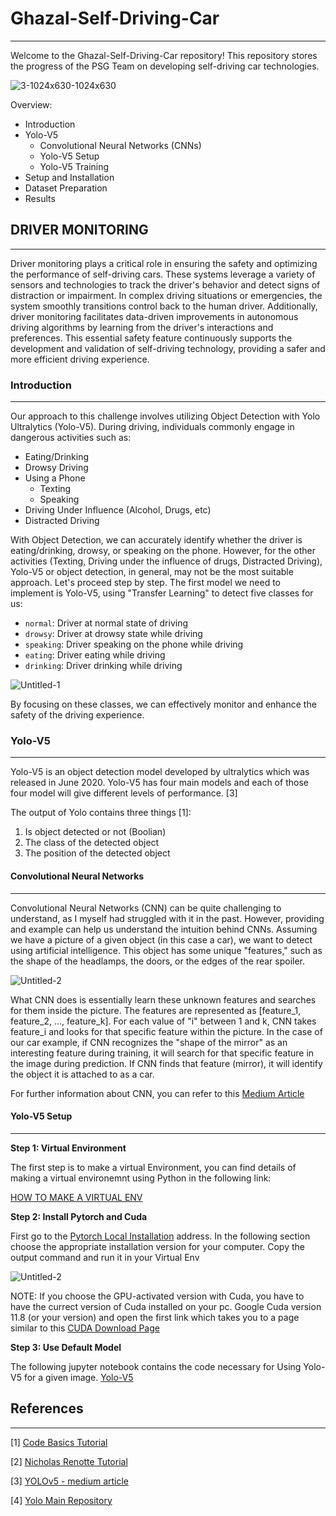 # Ghazal-Self-Driving-Car
------
Welcome to the Ghazal-Self-Driving-Car repository! This repository stores the progress of the PSG Team on developing self-driving car technologies.

![3-1024x630-1024x630](https://github.com/ArthasMenethil-A/Ghazal-Self-Driving-Car/assets/69509720/7c0e8572-2afd-472a-a1e6-e665990b3c47)

Overview: 
- Introduction
- Yolo-V5
  - Convolutional Neural Networks (CNNs)
  - Yolo-V5 Setup
  - Yolo-V5 Training
- Setup and Installation
- Dataset Preparation
- Results 


## DRIVER MONITORING
------
Driver monitoring plays a critical role in ensuring the safety and optimizing the performance of self-driving cars. These systems leverage a variety of sensors and technologies to track the driver's behavior and detect signs of distraction or impairment. In complex driving situations or emergencies, the system smoothly transitions control back to the human driver. Additionally, driver monitoring facilitates data-driven improvements in autonomous driving algorithms by learning from the driver's interactions and preferences. This essential safety feature continuously supports the development and validation of self-driving technology, providing a safer and more efficient driving experience.

### Introduction
------
Our approach to this challenge involves utilizing Object Detection with Yolo Ultralytics (Yolo-V5). During driving, individuals commonly engage in dangerous activities such as:

* Eating/Drinking
* Drowsy Driving
* Using a Phone
  * Texting
  * Speaking
* Driving Under Influence (Alcohol, Drugs, etc)
* Distracted Driving

With Object Detection, we can accurately identify whether the driver is eating/drinking, drowsy, or speaking on the phone. However, for the other activities (Texting, Driving under the influence of drugs, Distracted Driving), Yolo-V5 or object detection, in general, may not be the most suitable approach. Let's proceed step by step. The first model we need to implement is Yolo-V5, using "Transfer Learning" to detect five classes for us:

* `normal`: Driver at normal state of driving
* `drowsy`: Driver at drowsy state while driving
* `speaking`: Driver speaking on the phone while driving 
* `eating`: Driver eating while driving
* `drinking`: Driver drinking while driving

![Untitled-1](https://github.com/ArthasMenethil-A/Ghazal-Self-Driving-Car/assets/69509720/47b1a1e0-2eaa-4fc9-a8de-ed31a7fa96b9)

By focusing on these classes, we can effectively monitor and enhance the safety of the driving experience.

### Yolo-V5
------
Yolo-V5 is an object detection model developed by ultralytics which was released in June 2020. Yolo-V5 has four main models and each of those four model will give different levels of performance. [3]

The output of Yolo contains three things [1]: 
1. Is object detected or not (Boolian)
2. The class of the detected object
3. The position of the detected object

#### Convolutional Neural Networks 
------

Convolutional Neural Networks (CNN) can be quite challenging to understand, as I myself had struggled with it in the past. However, providing and example can help us understand the intuition behind CNNs. Assuming we have a picture of a given object (in this case a car), we want to detect using artificial intelligence. This object has some unique "features," such as the shape of the headlamps, the doors, or the edges of the rear spoiler.

![Untitled-2](https://github.com/ArthasMenethil-A/Ghazal-Self-Driving-Car/assets/69509720/eca56bd0-102d-4ebf-af4b-1100aac3a894)

What CNN does is essentially learn these unknown features and searches for them inside the picture. The features are represented as [feature_1, feature_2, ..., feature_k]. For each value of "i" between 1 and k, CNN takes feature_i and looks for that specific feature within the picture. In the case of our car example, if CNN recognizes the "shape of the mirror" as an interesting feature during training, it will search for that specific feature in the image during prediction. If CNN finds that feature (mirror), it will identify the object it is attached to as a car.

For further information about CNN, you can refer to this [Medium Article](https://towardsdev.com/lenet-5-theory-cnn-gd-sgd-dropout-maxpool-lenet-5-ba7863360bdd)

#### Yolo-V5 Setup
------

**Step 1: Virtual Environment**

The first step is to make a virtual Environment, you can find details of making a virtual environemnt using Python in the following link:

[HOW TO MAKE A VIRTUAL ENV](https://github.com/ArthasMenethil-A/Ghazal-Self-Driving-Car/blob/main/Research/Yolo%20Setup/Virtual%20Env/README.md)

**Step 2: Install Pytorch and Cuda**

First go to the [Pytorch Local Installation](https://pytorch.org/get-started/locally/) address. In the following section choose the appropriate installation version for your computer. Copy the output command and run it in your Virtual Env 

![Untitled-2](https://github.com/ArthasMenethil-A/Ghazal-Self-Driving-Car/assets/69509720/287fd88c-3a69-469b-932d-893bcaec10c9)

NOTE: If you choose the GPU-activated version with Cuda, you have to have the currect version of Cuda installed on your pc. Google Cuda version 11.8 (or your version) and open the first link which takes you to a page similar to this [CUDA Download Page](https://developer.nvidia.com/cuda-11-8-0-download-archive?target_os=Windows&target_arch=x86_64&target_version=10&target_type=exe_local)

**Step 3: Use Default Model**

The following jupyter notebook contains the code necessary for Using Yolo-V5 for a given image. [Yolo-V5](https://github.com/ArthasMenethil-A/Ghazal-Self-Driving-Car/blob/main/Python/yolov5.ipynb)

## References
------

[1] [Code Basics Tutorial](https://www.youtube.com/watch?v=ag3DLKsl2vk&ab_channel=codebasics)

[2] [Nicholas Renotte Tutorial](https://www.youtube.com/watch?v=tFNJGim3FXw&t=873s&ab_channel=NicholasRenotte) 

[3] [YOLOv5 - medium article](https://medium.com/axinc-ai/yolov5-the-latest-model-for-object-detection-b13320ec516b)

[4] [Yolo Main Repository](https://github.com/ultralytics/yolov5)
